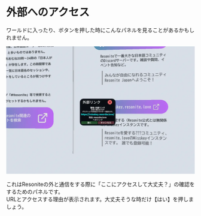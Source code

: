 # 外部へのアクセス
ワールドに入ったり、ボタンを押した時にこんなパネルを見ることがあるかもしれません。

![外部アクセス](../image/externalLink.webp)

これはResoniteの外と通信をする際に「ここにアクセスして大丈夫？」の確認をするためのパネルです。  
URLとアクセスする理由が表示されます。大丈夫そうな時だけ【はい】を押しましょう。